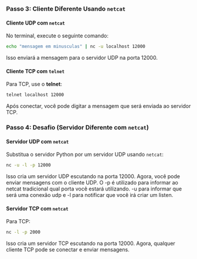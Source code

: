 ### **Passo 3: Cliente Diferente Usando `netcat`**

#### **Cliente UDP com `netcat`**
No terminal, execute o seguinte comando:

```bash
echo "mensagem em minusculas" | nc -u localhost 12000
```

Isso enviará a mensagem para o servidor UDP na porta 12000.

#### **Cliente TCP com `telnet`**
Para TCP, use o **telnet**:

```bash
telnet localhost 12000
```

Após conectar, você pode digitar a mensagem que será enviada ao servidor TCP.

### **Passo 4: Desafio (Servidor Diferente com `netcat`)**

#### **Servidor UDP com `netcat`**
Substitua o servidor Python por um servidor UDP usando `netcat`:

```bash
nc -u -l -p 12000
```

Isso cria um servidor UDP escutando na porta 12000. Agora, você pode enviar mensagens com o cliente UDP. O -p é utilizado para informar ao netcat tradicional qual porta você estará utilizando. -u para informar que será uma conexão udp e -l para notificar que você irá criar um listen.

#### **Servidor TCP com `netcat`**
Para TCP:

```bash
nc -l -p 2000
```

Isso cria um servidor TCP escutando na porta 12000. Agora, qualquer cliente TCP pode se conectar e enviar mensagens.
